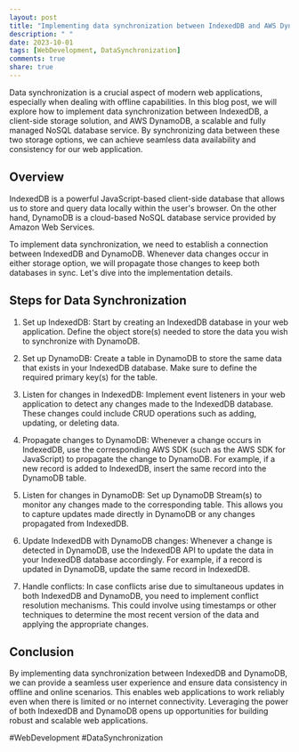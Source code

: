 ```yaml
---
layout: post
title: "Implementing data synchronization between IndexedDB and AWS DynamoDB"
description: " "
date: 2023-10-01
tags: [WebDevelopment, DataSynchronization]
comments: true
share: true
---
```


Data synchronization is a crucial aspect of modern web applications, especially when dealing with offline capabilities. In this blog post, we will explore how to implement data synchronization between IndexedDB, a client-side storage solution, and AWS DynamoDB, a scalable and fully managed NoSQL database service. By synchronizing data between these two storage options, we can achieve seamless data availability and consistency for our web application.

## Overview

IndexedDB is a powerful JavaScript-based client-side database that allows us to store and query data locally within the user's browser. On the other hand, DynamoDB is a cloud-based NoSQL database service provided by Amazon Web Services.

To implement data synchronization, we need to establish a connection between IndexedDB and DynamoDB. Whenever data changes occur in either storage option, we will propagate those changes to keep both databases in sync. Let's dive into the implementation details.

## Steps for Data Synchronization

1. Set up IndexedDB: Start by creating an IndexedDB database in your web application. Define the object store(s) needed to store the data you wish to synchronize with DynamoDB.

2. Set up DynamoDB: Create a table in DynamoDB to store the same data that exists in your IndexedDB database. Make sure to define the required primary key(s) for the table.

3. Listen for changes in IndexedDB: Implement event listeners in your web application to detect any changes made to the IndexedDB database. These changes could include CRUD operations such as adding, updating, or deleting data.

4. Propagate changes to DynamoDB: Whenever a change occurs in IndexedDB, use the corresponding AWS SDK (such as the AWS SDK for JavaScript) to propagate the change to DynamoDB. For example, if a new record is added to IndexedDB, insert the same record into the DynamoDB table.

5. Listen for changes in DynamoDB: Set up DynamoDB Stream(s) to monitor any changes made to the corresponding table. This allows you to capture updates made directly in DynamoDB or any changes propagated from IndexedDB.

6. Update IndexedDB with DynamoDB changes: Whenever a change is detected in DynamoDB, use the IndexedDB API to update the data in your IndexedDB database accordingly. For example, if a record is updated in DynamoDB, update the same record in IndexedDB.

7. Handle conflicts: In case conflicts arise due to simultaneous updates in both IndexedDB and DynamoDB, you need to implement conflict resolution mechanisms. This could involve using timestamps or other techniques to determine the most recent version of the data and applying the appropriate changes.

## Conclusion

By implementing data synchronization between IndexedDB and DynamoDB, we can provide a seamless user experience and ensure data consistency in offline and online scenarios. This enables web applications to work reliably even when there is limited or no internet connectivity. Leveraging the power of both IndexedDB and DynamoDB opens up opportunities for building robust and scalable web applications.

#WebDevelopment #DataSynchronization